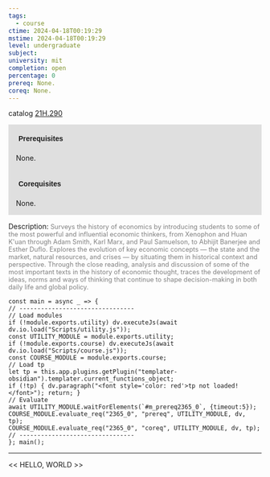 ```yaml
---
tags:
  - course
ctime: 2024-04-18T00:19:29
mstime: 2024-04-18T00:19:29
level: undergraduate
subject: 
university: mit
completion: open
percentage: 0
prereq: None.
coreq: None.
---
```


catalog [21H.290](http://student.mit.edu/catalog/m21Ha.html#21H.290)

<span style="display: block; padding: 15px; background-color: rgb(100, 100, 100, 0.2);"><font id="m_prereq2365_0" style="display: block; font-family: Arial, sans-serif; font-weight: bold; padding: 5px">Prerequisites</font><br><span id="prereq2365_0">None.</span></span>
<span style="display: block; padding: 15px; background-color: rgb(100, 100, 100, 0.2);"><font id="m_coreq2365_0" style="display: block; font-family: Arial, sans-serif; font-weight: bold; padding: 5px">Corequisites</font><br><span id="coreq2365_0">None.</span></span>

<font style="">Description:</font>
<font style="color: grey; font-size: 0.8rem;">Surveys the history of economics by introducing students to some of the most powerful and influential economic thinkers, from Xenophon and Huan K'uan through Adam Smith, Karl Marx, and Paul Samuelson, to Abhijit Banerjee and Esther Duflo. Explores the evolution of key economic concepts — the state and the market, natural resources, and crises — by situating them in historical context and perspective. Through the close reading, analysis and discussion of some of the most important texts in the history of economic thought, traces the development of ideas, norms and ways of thinking that continue to shape decision-making in both daily life and global policy.</font>

```dataviewjs
const main = async _ => {
// --------------------------------
// Load modules
if (!module.exports.utility) dv.executeJs(await dv.io.load("Scripts/utility.js"));
const UTILITY_MODULE = module.exports.utility;
if (!module.exports.course) dv.executeJs(await dv.io.load("Scripts/course.js"));
const COURSE_MODULE = module.exports.course;
// Load tp
let tp = this.app.plugins.getPlugin("templater-obsidian").templater.current_functions_object;
if (!tp) { dv.paragraph("<font style='color: red'>tp not loaded!</font>"); return; }
// Evaluate
await UTILITY_MODULE.waitForElements(`#m_prereq2365_0`, {timeout:5});
COURSE_MODULE.evaluate_req("2365_0", "prereq", UTILITY_MODULE, dv, tp);
COURSE_MODULE.evaluate_req("2365_0", "coreq", UTILITY_MODULE, dv, tp);
// --------------------------------
}; main();
```

---

<< HELLO, WORLD >>
